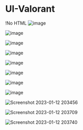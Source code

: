 ﻿# UI-Valorant
 !No HTML 
![image](https://user-images.githubusercontent.com/59821534/210180399-d3a336f0-de17-4dbf-af76-859bd177a5b6.png)

![image](https://user-images.githubusercontent.com/59821534/211168650-d12cc4e3-a5ad-4f27-b158-e1bc74f0b57d.png)

![image](https://user-images.githubusercontent.com/59821534/211341638-dbd09d6a-f484-4fdf-bf80-530eee5cc14a.png)

![image](https://user-images.githubusercontent.com/59821534/211563216-08531c8a-e3a3-45ba-a196-240c31669725.png)

![image](https://user-images.githubusercontent.com/59821534/211562803-37eb5c88-e8d8-410d-9ded-78cc7fa92a50.png)

![image](https://user-images.githubusercontent.com/59821534/211563093-88793780-4a87-4582-8fa5-b1d016f4bc22.png)

![image](https://user-images.githubusercontent.com/59821534/211852964-67872786-ac6f-41d1-903a-a3e9d8f5bc59.png)

![image](https://user-images.githubusercontent.com/59821534/212080254-60a05719-db36-4ba8-a844-0c80910e3d90.png)

![Screenshot 2023-01-12 203456](https://user-images.githubusercontent.com/59821534/212377533-8d48f1d2-a5e6-47ee-b52f-7c0b792ebc95.jpg)

![Screenshot 2023-01-12 203709](https://user-images.githubusercontent.com/59821534/212475954-35472cc3-6cae-4b3f-a1ea-45680c976578.jpg)

![Screenshot 2023-01-12 203740](https://user-images.githubusercontent.com/59821534/212488749-138f29cf-949a-46bd-9e8e-cfdfad03afa1.jpg)
